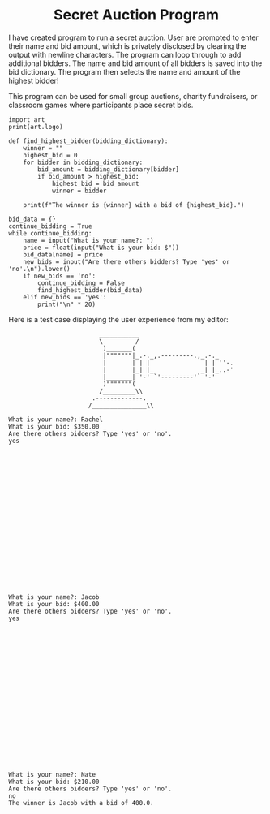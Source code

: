 <h1 align="center"> Secret Auction Program</h1>

I have created  program to run a secret auction. User are prompted to enter their name and bid amount, which is privately disclosed by clearing the output with newline characters. The program can loop through to add additional bidders. The name and bid amount of all bidders is saved into the bid dictionary. The program then selects the name and amount of the highest bidder! 

This program can be used for small group auctions, charity fundraisers, or classroom games where participants place secret bids.

```
import art
print(art.logo)

def find_highest_bidder(bidding_dictionary):
    winner = ""
    highest_bid = 0
    for bidder in bidding_dictionary:
        bid_amount = bidding_dictionary[bidder]
        if bid_amount > highest_bid:
            highest_bid = bid_amount
            winner = bidder

    print(f"The winner is {winner} with a bid of {highest_bid}.")

bid_data = {}
continue_bidding = True
while continue_bidding:
    name = input("What is your name?: ")
    price = float(input("What is your bid: $"))
    bid_data[name] = price
    new_bids = input("Are there others bidders? Type 'yes' or 'no'.\n").lower()
    if new_bids == 'no':
        continue_bidding = False
        find_highest_bidder(bid_data)
    elif new_bids == 'yes':
        print("\n" * 20)
```

Here is a test case displaying the user experience from my editor:
```
                         ___________
                         \         /
                          )_______(
                          |"""""""|_.-._,.---------.,_.-._
                          |       | | |               | | ''-.
                          |       |_| |_             _| |_..-'
                          |_______| '-' `'---------'` '-'
                          )"""""""(
                         /_________\\
                       .-------------.
                      /_______________\\

What is your name?: Rachel
What is your bid: $350.00
Are there others bidders? Type 'yes' or 'no'.
yes





















What is your name?: Jacob
What is your bid: $400.00
Are there others bidders? Type 'yes' or 'no'.
yes





















What is your name?: Nate
What is your bid: $210.00
Are there others bidders? Type 'yes' or 'no'.
no
The winner is Jacob with a bid of 400.0.
```
